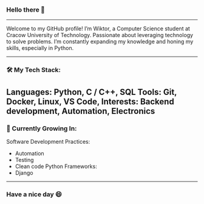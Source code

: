 ### Hello there 👋
---
Welcome to my GitHub profile! I’m Wiktor, a Computer Science student at Cracow University of Technology.
Passionate about leveraging technology to solve problems.
I’m constantly expanding my knowledge and honing my skills, especially in Python.

---

### 🛠️ My Tech Stack:

**Languages**: Python, C / C++, SQL
**Tools**: Git, Docker, Linux, VS Code, 
**Interests**: Backend development, Automation, Electronics
---
### 🌱 Currently Growing In:

Software Development Practices: 
- Automation
- Testing
- Clean code
Python Frameworks: 
- Django
---
### Have a nice day 😄
